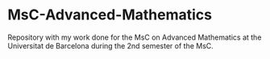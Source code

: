 # MsC-Advanced-Mathematics

Repository with my work done for the MsC on Advanced Mathematics at the Universitat de Barcelona during the 2nd semester of the MsC. 
